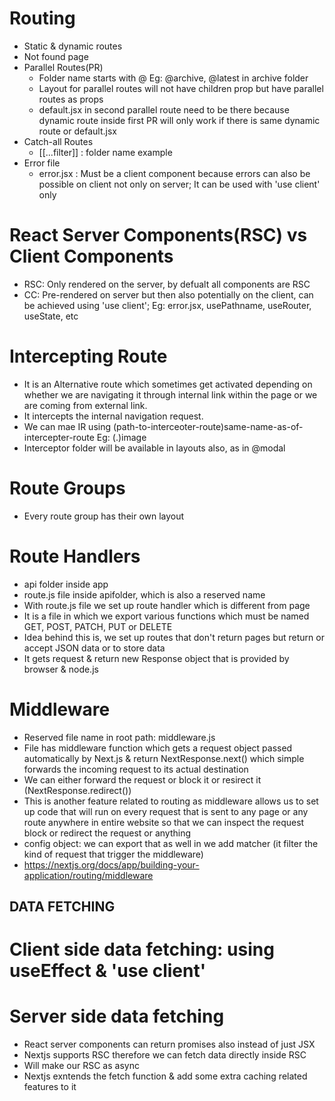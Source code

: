 # Routing

- Static & dynamic routes
- Not found page
- Parallel Routes(PR)
  - Folder name starts with @ Eg: @archive, @latest in archive folder
  - Layout for parallel routes will not have children prop but have parallel routes as props
  - default.jsx in second parallel route need to be there because dynamic route inside first PR will only work if there is same dynamic route or default.jsx
- Catch-all Routes
  - [[...filter]] : folder name example
- Error file
  - error.jsx : Must be a client component because errors can also be possible on client not only on server; It can be used with 'use client' only

# React Server Components(RSC) vs Client Components

- RSC: Only rendered on the server, by defualt all components are RSC
- CC: Pre-rendered on server but then also potentially on the client, can be achieved using 'use client'; Eg: error.jsx, usePathname, useRouter, useState, etc

# Intercepting Route

- It is an Alternative route which sometimes get activated depending on whether we are navigating it through internal link within the page or we are coming from external link.
- It intercepts the internal navigation request.
- We can mae IR using (path-to-interceoter-route)same-name-as-of-intercepter-route Eg: (.)image
- Interceptor folder will be available in layouts also, as in @modal

# Route Groups

- Every route group has their own layout

# Route Handlers

- api folder inside app
- route.js file inside apifolder, which is also a reserved name
- With route.js file we set up route handler which is different from page
- It is a file in which we export various functions which must be named GET, POST, PATCH, PUT or DELETE
- Idea behind this is, we set up routes that don't return pages but return or accept JSON data or to store data
- It gets request & return new Response object that is provided by browser & node.js

# Middleware

- Reserved file name in root path: middleware.js
- File has middleware function which gets a request object passed automatically by Next.js & return NextResponse.next() which simple forwards the incoming request to its actual destination
- We can either forward the request or block it or resirect it (NextResponse.redirect())
- This is another feature related to routing as middleware allows us to set up code that will run on every request that is sent to any page or any route anywhere in entire website so that we can inspect the request block or redirect the request or anything
- config object: we can export that as well in we add matcher (it filter the kind of request that trigger the middleware)
- https://nextjs.org/docs/app/building-your-application/routing/middleware

## DATA FETCHING

# Client side data fetching: using useEffect & 'use client'

# Server side data fetching

- React server components can return promises also instead of just JSX
- Nextjs supports RSC therefore we can fetch data directly inside RSC
- Will make our RSC as async
- Nextjs exntends the fetch function & add some extra caching related features to it
